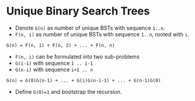 # Unique Binary Search Trees

* Denote `G(n)` as number of unique BSTs with sequence `1..n`. 
* `F(n, i)` as number of unique BSTs with sequence `1..n`, rooted with `i`.

```
G(n) = F(n, 1) + F(n, 2) + ... + F(n, n)
```

* `F(n, i)` can be formulated into two sub-problems
 * `G(i-1)` with sequence `1 .. i-1`
 * `G(n-i)` with sequence `i+1 .. n`

```
G(n) = G(0)G(n-1) + ... + G(i)G(n-i-1) + ... + G(n-1)G(0)
```

* Define `G(0)=1` and bootstrap the recursion.
